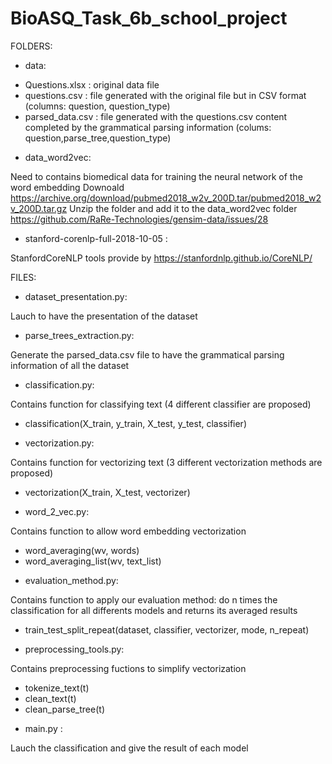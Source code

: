 # BioASQ_Task_6b_school_project
 
FOLDERS:

* data:

- Questions.xlsx : original data file
- questions.csv : file generated with the original file but in CSV format 
(columns: question, question_type)
- parsed_data.csv : file generated with the questions.csv content completed 
by the grammatical parsing information (colums: question,parse_tree,question_type)

* data_word2vec: 

Need to contains biomedical data for training the neural network of the word embedding
Downoald https://archive.org/download/pubmed2018_w2v_200D.tar/pubmed2018_w2v_200D.tar.gz
Unzip the folder and add it to the data_word2vec folder
https://github.com/RaRe-Technologies/gensim-data/issues/28

* stanford-corenlp-full-2018-10-05 : 

StanfordCoreNLP tools provide by 
https://stanfordnlp.github.io/CoreNLP/


FILES:

* dataset_presentation.py: 

Lauch to have the presentation of the dataset

* parse_trees_extraction.py: 

Generate the parsed_data.csv file to have the grammatical parsing information of 
all the dataset

* classification.py:

Contains function for classifying text (4 different classifier are proposed)
- classification(X_train, y_train, X_test, y_test, classifier)

* vectorization.py: 

Contains function for vectorizing text (3 different vectorization methods are proposed)
- vectorization(X_train, X_test, vectorizer)

* word_2_vec.py:

Contains function to allow word embedding vectorization
- word_averaging(wv, words)
- word_averaging_list(wv, text_list)

* evaluation_method.py:

Contains function to apply our evaluation method: do n times 
the classification for all differents models and returns its averaged results
- train_test_split_repeat(dataset, classifier, vectorizer, mode, n_repeat)

* preprocessing_tools.py:

Contains preprocessing fuctions to simplify vectorization
- tokenize_text(t)
- clean_text(t)
- clean_parse_tree(t)

* main.py :

Lauch the classification and give the result of each model 
